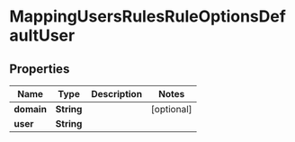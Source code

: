 
# MappingUsersRulesRuleOptionsDefaultUser

## Properties
Name | Type | Description | Notes
------------ | ------------- | ------------- | -------------
**domain** | **String** |  |  [optional]
**user** | **String** |  | 



